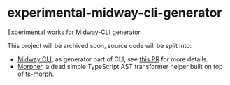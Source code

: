 # experimental-midway-cli-generator

Experimental works for Midway-CLI generator.

This project will be archived soon, source code will be split into:

- [Midway CLI](https://github.com/midwayjs/cli), as generator part of CLI, see [this PR](https://github.com/midwayjs/cli/pull/170) for more details.
- [Morpher](https://github.com/linbudu599/morpher), a dead simple TypeScript AST transformer helper built on top of [ts-morph](https://ts-morph.com/).
